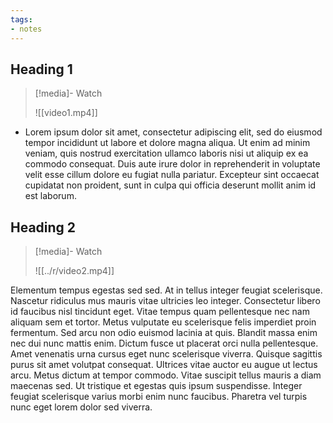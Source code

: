 ```yaml
---
tags:
- notes
---
```

## Heading 1

>[!media]- Watch
>
>![[video1.mp4]]

- Lorem ipsum dolor sit amet, consectetur adipiscing elit, sed do eiusmod tempor incididunt ut labore et dolore magna aliqua. Ut enim ad minim veniam, quis nostrud exercitation ullamco laboris nisi ut aliquip ex ea commodo consequat. Duis aute irure dolor in reprehenderit in voluptate velit esse cillum dolore eu fugiat nulla pariatur. Excepteur sint occaecat cupidatat non proident, sunt in culpa qui officia deserunt mollit anim id est laborum.

## Heading 2

>[!media]- Watch
>
>![[../r/video2.mp4]]

Elementum tempus egestas sed sed. At in tellus integer feugiat scelerisque. Nascetur ridiculus mus mauris vitae ultricies leo integer. Consectetur libero id faucibus nisl tincidunt eget. Vitae tempus quam pellentesque nec nam aliquam sem et tortor. Metus vulputate eu scelerisque felis imperdiet proin fermentum. Sed arcu non odio euismod lacinia at quis. Blandit massa enim nec dui nunc mattis enim. Dictum fusce ut placerat orci nulla pellentesque. Amet venenatis urna cursus eget nunc scelerisque viverra. Quisque sagittis purus sit amet volutpat consequat. Ultrices vitae auctor eu augue ut lectus arcu. Metus dictum at tempor commodo. Vitae suscipit tellus mauris a diam maecenas sed. Ut tristique et egestas quis ipsum suspendisse. Integer feugiat scelerisque varius morbi enim nunc faucibus. Pharetra vel turpis nunc eget lorem dolor sed viverra.
